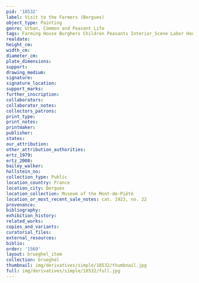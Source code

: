 ```yaml
---
pid: '18532'
label: Visit to the Farmers (Bergues)
object_type: Painting
genre: Urban, Common and Peasant Life
tags: Farming House Burghers Children Peasants Interior_Scene Labor Household_items
realdate: 
height_cm: 
width_cm: 
diameter_cm: 
plate_dimensions: 
support: 
drawing_medium: 
signature: 
signature_location: 
support_marks: 
further_inscription: 
collaborators: 
collaborator_notes: 
collectors_patrons: 
print_type: 
print_notes: 
printmaker: 
publisher: 
states: 
our_attribution: 
other_attribution_authorities: 
ertz_1979: 
ertz_2008: 
bailey_walker: 
hollstein_no: 
collection_type: Public
location_country: France
location_city: Bergues
location_collection: Museum of the Mont-de-Piété
location_or_most_recent_sale_notes: cat. 1923, no. 22
provenance: 
bibliography: 
exhibition_history: 
related_works: 
copies_and_variants: 
curatorial_files: 
external_resources: 
biblio: 
order: '1569'
layout: brueghel_item
collection: brueghel
thumbnail: img/derivatives/simple/18532/thumbnail.jpg
full: img/derivatives/simple/18532/full.jpg
---
```

